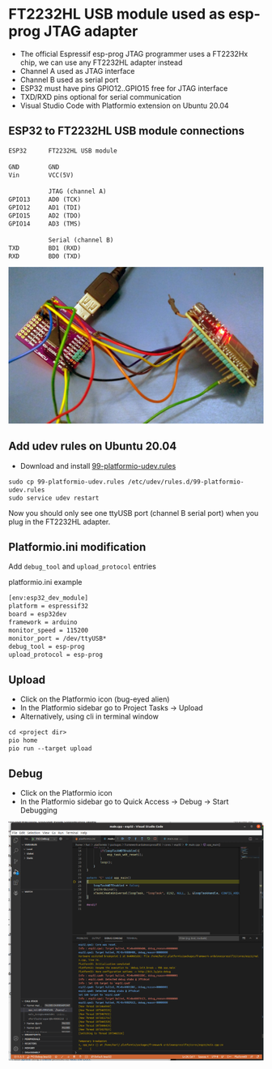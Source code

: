 # FT2232HL USB module used as esp-prog JTAG adapter 

* The official Espressif esp-prog JTAG programmer uses a FT2232Hx chip, we
can use any FT2232HL adapter instead 
* Channel A used as JTAG interface
* Channel B used as serial port
* ESP32 must have pins GPIO12..GPIO15 free for JTAG interface
* TXD/RXD pins optional for serial communication
* Visual Studio Code with Platformio extension on Ubuntu 20.04


## ESP32 to FT2232HL USB module connections

```
ESP32      FT2232HL USB module
                   
GND        GND  
Vin        VCC(5V)

           JTAG (channel A)
GPIO13     AD0 (TCK) 
GPIO12     AD1 (TDI) 
GPIO15     AD2 (TDO) 
GPIO14     AD3 (TMS) 

           Serial (channel B)
TXD        BD1 (RXD)
RXD        BD0 (TXD)		        
```	

<img src="esp32_ft2232hl_jtag.jpg">

## Add udev rules on Ubuntu 20.04		    

* Download and install [99-platformio-udev.rules](https://docs.platformio.org/en/latest/plus/debug-tools/esp-prog.html)
```
sudo cp 99-platformio-udev.rules /etc/udev/rules.d/99-platformio-udev.rules
sudo service udev restart
```

Now you should only see one ttyUSB port (channel B serial port) when you plug in the FT2232HL adapter.

## Platformio.ini modification

Add `debug_tool` and `upload_protocol` entries

platformio.ini example

```
[env:esp32_dev_module]
platform = espressif32
board = esp32dev
framework = arduino
monitor_speed = 115200
monitor_port = /dev/ttyUSB*
debug_tool = esp-prog
upload_protocol = esp-prog
```

## Upload 

* Click on the Platformio icon (bug-eyed alien)
* In the Platformio sidebar go to Project Tasks -> Upload
* Alternatively, using cli in terminal window
```
cd <project dir>
pio home
pio run --target upload
```

## Debug

* Click on the Platformio icon
* In the Platformio sidebar go to Quick Access -> Debug -> Start Debugging

<img src="esp32_ft2232hl_debug.png">



